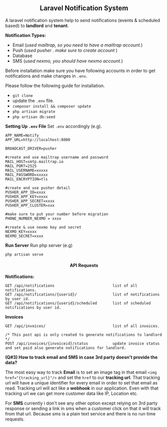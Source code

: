 <h2 align="center"> Laravel Notification System</h2>

A laravel notification system help to send notifications (events & scheduled based) to **landlord** and **tenant**.

**Notification Types:**
- Email (*used mailtrap, so you need to have a mailtrap account.*)
 - Push (*used pusher . make sure to create account* )
- Database
- SMS (*used nexmo, you should have nexmo account.*)

Before installation make sure you have following accounts in order to get notifications and make changes in `.env`.

Please follow the following guide for installation.

 - `git clone`
 - update the `.env` file.
 - `composer install && composer update`
 - `php artisan migrate`
 - `php artisan db:seed`

**Setting Up `.env` File**
Set `.env` accordingly (e.g).
````
APP_NAME=Notify
APP_URL=http://localhost:8000

BROADCAST_DRIVER=pusher

#create and use mailtrap username and password
MAIL_HOST=smtp.mailtrap.io  
MAIL_PORT=2525  
MAIL_USERNAME=xxxxx
MAIL_PASSWORD=xxxxx
MAIL_ENCRYPTION=tls

#create and use pusher detail
PUSHER_APP_ID=xxxx  
PUSHER_APP_KEY=xxxx  
PUSHER_APP_SECRET=xxxx  
PUSHER_APP_CLUSTER=xxx

#make sure to put your number before migration
PHONE_NUMBER_NEXMO = xxxx

#create & use nexmo key and secret
NEXMO_KEY=xxxx  
NEXMO_SECRET=xxxx
````

**Run Server**
Run php server (e.g)
````
php artisan serve
````
 
<h4 align="center">API Requests</h4>

**Notifications:**

````
GET /api/notifications							list of all notifications.
GET /api/notifications/{userid}/				list of notifications by user id.
GET /api/notifications/{userid}/scheduled		list of scheduled notifications by user id. 
````

**Invoices**
````
GET /api/invoices/								list of all invoices.

/* This post api is only created to generate notifications to landlord */
POST /api/invoices/{invoiceid}/status			update invoice status and set paid also generate notifications for landlord.
````



**(Q#3) How to track email and SMS in case 3rd party doesn't provide the data?**

The most easy way to track **Email** is to set an image tag in that email `<img href="{tracking_url}"/>` and set the `href` to our **tracking url**. That tracking url will have a unique identifier for every email in order to set that email as read.
Tracking url will act like a **webhook** in our application.
Even with that tracking url we can get more customer data like IP, Location etc.

For **SMS** currently i don't see any other option except relying on 3rd party response or sending a link in sms when a customer click on that it will track from that url.
Because sms is a plain text service and there is no run time requests.